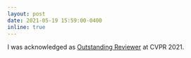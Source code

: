 ```yaml
---
layout: post
date: 2021-05-19 15:59:00-0400
inline: true
---
```


I was acknowledged as [Outstanding Reviewer](http://cvpr2021.thecvf.com/node/184) at CVPR 2021.
